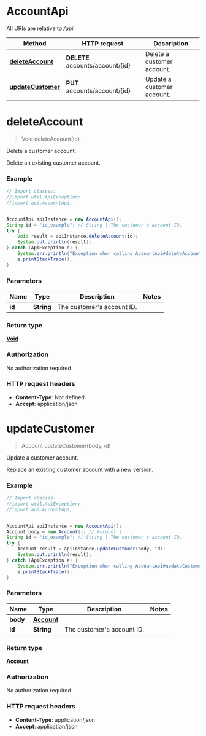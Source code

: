 # AccountApi

All URIs are relative to */api*

Method | HTTP request | Description
------------- | ------------- | -------------
[**deleteAccount**](AccountApi.md#deleteAccount) | **DELETE** accounts/account/{id} | Delete a customer account.
[**updateCustomer**](AccountApi.md#updateCustomer) | **PUT** accounts/account/{id} | Update a customer account.

<a name="deleteAccount"></a>
# **deleteAccount**
> Void deleteAccount(id)

Delete a customer account.

Delete an existing customer account.

### Example
```java
// Import classes:
//import util.ApiException;
//import api.AccountApi;


AccountApi apiInstance = new AccountApi();
String id = "id_example"; // String | The customer's account ID.
try {
    Void result = apiInstance.deleteAccount(id);
    System.out.println(result);
} catch (ApiException e) {
    System.err.println("Exception when calling AccountApi#deleteAccount");
    e.printStackTrace();
}
```

### Parameters

Name | Type | Description  | Notes
------------- | ------------- | ------------- | -------------
 **id** | **String**| The customer&#x27;s account ID. |

### Return type

[**Void**](.md)

### Authorization

No authorization required

### HTTP request headers

 - **Content-Type**: Not defined
 - **Accept**: application/json

<a name="updateCustomer"></a>
# **updateCustomer**
> Account updateCustomer(body, id)

Update a customer account.

Replace an existing customer account with a new version.

### Example
```java
// Import classes:
//import util.ApiException;
//import api.AccountApi;


AccountApi apiInstance = new AccountApi();
Account body = new Account(); // Account | 
String id = "id_example"; // String | The customer's account ID.
try {
    Account result = apiInstance.updateCustomer(body, id);
    System.out.println(result);
} catch (ApiException e) {
    System.err.println("Exception when calling AccountApi#updateCustomer");
    e.printStackTrace();
}
```

### Parameters

Name | Type | Description  | Notes
------------- | ------------- | ------------- | -------------
 **body** | [**Account**](Account.md)|  |
 **id** | **String**| The customer&#x27;s account ID. |

### Return type

[**Account**](Account.md)

### Authorization

No authorization required

### HTTP request headers

 - **Content-Type**: application/json
 - **Accept**: application/json


